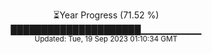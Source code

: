 <p align="center">
⏳Year Progress (71.52 %) <br>
█████████████████████▁▁▁▁▁▁▁▁▁ <br>
<sub>Updated: Tue, 19 Sep 2023 01:10:34 GMT</sub>
</p>

